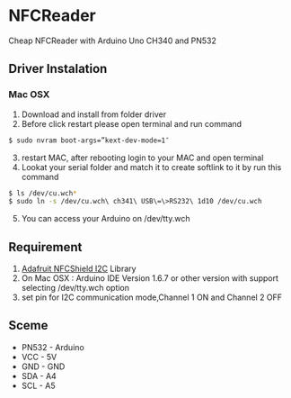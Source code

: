 # NFCReader
Cheap NFCReader with Arduino Uno CH340 and PN532
## Driver Instalation
### Mac OSX
1. Download and install from folder driver
2. Before click restart please open terminal and run command
  ```sh
  $ sudo nvram boot-args=”kext-dev-mode=1″
  ```
3. restart MAC, after rebooting login to your MAC and open terminal
4. Lookat your serial folder and match it to create softlink to it by run this command
  ```sh
  $ ls /dev/cu.wch*
  $ sudo ln -s /dev/cu.wch\ ch341\ USB\=\>RS232\ 1d10 /dev/cu.wch
  ```
5. You can access your Arduino on /dev/tty.wch

## Requirement
1. [Adafruit NFCShield I2C] Library
2. On Mac OSX : Arduino IDE Version 1.6.7 or other version with support selecting /dev/tty.wch option
3. set pin for I2C communication mode,Channel 1 ON and Channel 2 OFF
 

## Sceme
* PN532 - Arduino
* VCC - 5V
* GND - GND
* SDA - A4
* SCL - A5

[Adafruit NFCShield I2C]: <https://github.com/adafruit/Adafruit_NFCShield_I2C>
